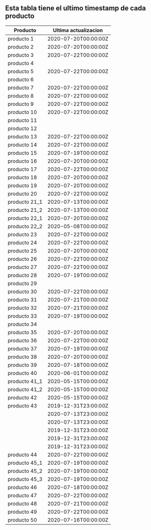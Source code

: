 ## Esta tabla tiene el ultimo timestamp de cada producto
|Producto|Ultima actualizacion |
|------ |------ |
|producto 1|2020-07-20T00:00:00Z|
|producto 2|2020-07-20T00:00:00Z|
|producto 3|2020-07-22T00:00:00Z|
|producto 4|
|producto 5|2020-07-22T00:00:00Z|
|producto 6|
|producto 7|2020-07-22T00:00:00Z|
|producto 8|2020-07-22T00:00:00Z|
|producto 9|2020-07-22T00:00:00Z|
|producto 10|2020-07-22T00:00:00Z|
|producto 11|
|producto 12|
|producto 13|2020-07-22T00:00:00Z|
|producto 14|2020-07-22T00:00:00Z|
|producto 15|2020-07-19T00:00:00Z|
|producto 16|2020-07-20T00:00:00Z|
|producto 17|2020-07-22T00:00:00Z|
|producto 18|2020-07-20T00:00:00Z|
|producto 19|2020-07-20T00:00:00Z|
|producto 20|2020-07-22T00:00:00Z|
|producto 21_1|2020-07-13T00:00:00Z|
|producto 21_2|2020-07-13T00:00:00Z|
|producto 22_1|2020-07-20T00:00:00Z|
|producto 22_2|2020-05-08T00:00:00Z|
|producto 23|2020-07-22T00:00:00Z|
|producto 24|2020-07-22T00:00:00Z|
|producto 25|2020-07-20T00:00:00Z|
|producto 26|2020-07-22T00:00:00Z|
|producto 27|2020-07-22T00:00:00Z|
|producto 28|2020-07-19T00:00:00Z|
|producto 29|
|producto 30|2020-07-22T00:00:00Z|
|producto 31|2020-07-21T00:00:00Z|
|producto 32|2020-07-21T00:00:00Z|
|producto 33|2020-07-19T00:00:00Z|
|producto 34|
|producto 35|2020-07-20T00:00:00Z|
|producto 36|2020-07-22T00:00:00Z|
|producto 37|2020-07-19T00:00:00Z|
|producto 38|2020-07-20T00:00:00Z|
|producto 39|2020-07-18T00:00:00Z|
|producto 40|2020-06-01T00:00:00Z|
|producto 41_1|2020-05-15T00:00:00Z|
|producto 41_2|2020-05-15T00:00:00Z|
|producto 42|2020-05-15T00:00:00Z|
|producto 43|2019-12-31T23:00:00Z|
| |2020-07-13T23:00:00Z|
| |2020-07-13T23:00:00Z|
| |2019-12-31T23:00:00Z|
| |2019-12-31T23:00:00Z|
| |2019-12-31T23:00:00Z|
|producto 44|2020-07-22T00:00:00Z|
|producto 45_1|2020-07-19T00:00:00Z|
|producto 45_2|2020-07-19T00:00:00Z|
|producto 45_3|2020-07-19T00:00:00Z|
|producto 46|2020-07-18T00:00:00Z|
|producto 47|2020-07-22T00:00:00Z|
|producto 48|2020-07-21T00:00:00Z|
|producto 49|2020-07-22T00:00:00Z|
|producto 50|2020-07-16T00:00:00Z|
